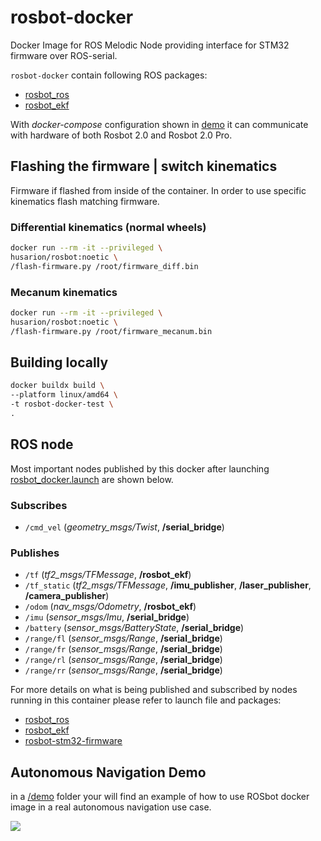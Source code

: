 # rosbot-docker

Docker Image for ROS Melodic Node providing interface for STM32 firmware over ROS-serial.

`rosbot-docker` contain following ROS packages:
- [rosbot_ros](https://github.com/husarion/rosbot_ros)
- [rosbot_ekf](https://github.com/husarion/rosbot_ekf)

With *docker-compose* configuration shown in [demo](./demo) it can communicate with hardware of both Rosbot 2.0 and Rosbot 2.0 Pro.

## Flashing the firmware | switch kinematics

Firmware if flashed from inside of the container. In order to use specific kinematics flash matching firmware.

### Differential kinematics (normal wheels)

``` bash
docker run --rm -it --privileged \
husarion/rosbot:noetic \
/flash-firmware.py /root/firmware_diff.bin
```

### Mecanum kinematics

```bash
docker run --rm -it --privileged \
husarion/rosbot:noetic \
/flash-firmware.py /root/firmware_mecanum.bin
```

## Building locally

``` bash
docker buildx build \
--platform linux/amd64 \
-t rosbot-docker-test \
.
```

<!-- ## Configuring Orbbec Astra

In *docker-compose.yaml* you have to change `device` passed to docker. For more information refer to `astra-docker` [README.md](https://github.com/husarion/astra-docker) -->


## ROS node

Most important nodes published by this docker after launching [rosbot_docker.launch](https://github.com/husarion/rosbot_ros/blob/melodic/src/rosbot_bringup/launch/rosbot_docker.launch) are shown below.

### Subscribes

- `/cmd_vel` (*geometry_msgs/Twist*, **/serial_bridge**)

### Publishes

- `/tf` (*tf2_msgs/TFMessage*, **/rosbot_ekf**)
- `/tf_static` (*tf2_msgs/TFMessage*, **/imu_publisher**, **/laser_publisher**, **/camera_publisher**)
- `/odom` (*nav_msgs/Odometry*, **/rosbot_ekf**)
- `/imu` (*sensor_msgs/Imu*, **/serial_bridge**)
- `/battery` (*sensor_msgs/BatteryState*, **/serial_bridge**)
- `/range/fl` (*sensor_msgs/Range*, **/serial_bridge**)
- `/range/fr` (*sensor_msgs/Range*, **/serial_bridge**)
- `/range/rl` (*sensor_msgs/Range*, **/serial_bridge**)
- `/range/rr` (*sensor_msgs/Range*, **/serial_bridge**)

For more details on what is being published and subscribed by nodes running in this container please refer to launch file and packages:
- [rosbot_ros](https://github.com/husarion/rosbot_ros)
- [rosbot_ekf](https://github.com/husarion/rosbot_ekf)
- [rosbot-stm32-firmware](https://github.com/husarion/rosbot-stm32-firmware)

## Autonomous Navigation Demo

in a [/demo](/demo) folder your will find an example of how to use ROSbot docker image in a real autonomous navigation use case.

![](demo/.docs/rviz_mapping.png)